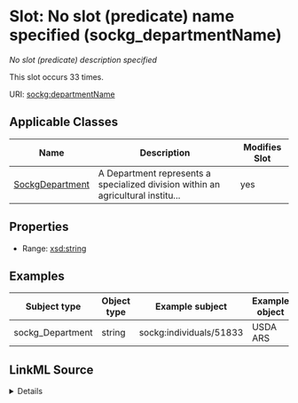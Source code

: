 

# Slot: No slot (predicate) name specified (sockg_departmentName)


_No slot (predicate) description specified_






This slot occurs 33 times.


URI: [sockg:departmentName](https://idir.uta.edu/sockg-ontology/docs/departmentName)



<!-- no inheritance hierarchy -->





## Applicable Classes

| Name | Description | Modifies Slot |
| --- | --- | --- |
| [SockgDepartment](../classes/SockgDepartment.md) | A Department represents a specialized division within an agricultural institu... |  yes  |







## Properties

* Range: [xsd:string](http://www.w3.org/2001/XMLSchema#string)






## Examples

| Subject type | Object type | Example subject | Example object | Occurrences |
| --- | --- | --- | --- | --- |
| sockg_Department | string | sockg:individuals/51833 | USDA ARS | 33 |




## LinkML Source

<details>

```yaml
name: sockg_departmentName
annotations:
  count:
    tag: count
    value: 33
description: No slot (predicate) description specified
title: No slot (predicate) name specified
examples:
- object:
    example_object: USDA ARS
    example_object_type: string
    example_predicate: sockg:departmentName
    example_subject: sockg:individuals/51833
    example_subject_type: sockg_Department
from_schema: soc-kg
rank: 1000
domain: sockg_Department
slot_uri: sockg:departmentName
alias: sockg_departmentName
domain_of:
- sockg_Department
range: string

```
</details>